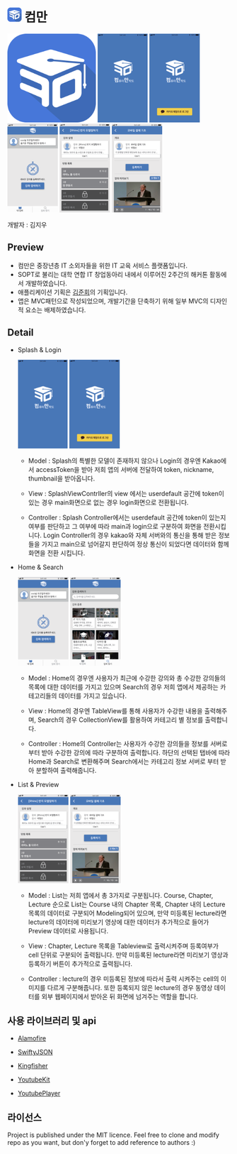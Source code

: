 <img src = "https://github.com/CommanTeam/iOS/blob/master/wireframe/Comman_ICON.png" height=32/> 컴만
====================================
<img src = "https://github.com/CommanTeam/iOS/blob/master/wireframe/Comman_ICON.png" height=200/> <img src = "https://github.com/CommanTeam/iOS/blob/master/wireframe/Splash.png" height=200/> <img src = "https://github.com/CommanTeam/iOS/blob/master/wireframe/login.png" height=200/> <img src = "https://github.com/CommanTeam/iOS/blob/master/wireframe/main.png" height=200/> <img src = "https://github.com/CommanTeam/iOS/blob/master/wireframe/list.png" height=200/> <img src = "https://github.com/CommanTeam/iOS/blob/master/wireframe/preview.png" height=200/>

개발자 : 김지우


Preview
-------
* 컴만은 중장년층 IT 소외자들을 위한 IT 교육 서비스 플랫폼입니다.<br>
* SOPT로 불리는 대학 연합 IT 창업동아리 내에서 이루어진 2주간의 해커톤 활동에서 개발하였습니다.<br>
* 애플리케이션 기획은 <a href=“https://github.com/JunhoeKim”>김준회</a>의 기획입니다.
* 앱은 MVC패턴으로 작성되었으며, 개발기간을 단축하기 위해 일부 MVC의 디자인적 요소는 배제하였습니다.<br>


Detail
------
* Splash & Login

  <img src = "https://github.com/CommanTeam/iOS/blob/master/wireframe/Splash.png" height=200/> <img src = "https://github.com/CommanTeam/iOS/blob/master/wireframe/login.png" height=200/> 
  
  * Model : Splash의 특별한 모델이 존재하지 않으나 Login의 경우엔 Kakao에서 accessToken을 받아 저희 앱의 서버에 전달하여  token, nickname, thumbnail을 받아옵니다.
  
  * View : SplashViewContrller의 view 에서는 userdefault 공간에 token이 있는 경우 main화면으로 없는 경우 login화면으로 전환됩니다.
  
  * Controller : Splash Controller에서는 userdefault 공간에 token이 있는지 여부를 판단하고 그 여부에 따라 main과 login으로 구분하여 화면을 전환시킵        니다. Login Controller의 경우 kakao와 자체 서버와의 통신을 통해 받은 정보들을 가지고 main으로 넘어갈지 판단하여 정상 통신이 되었다면 데이터와 함께 화면을 전환 시킵니다.

* Home & Search

  <img src = "https://github.com/CommanTeam/iOS/blob/master/wireframe/main.png" height=200/> <img src = "https://github.com/CommanTeam/iOS/blob/master/wireframe/search.png" height=200/> 
  
  * Model : Home의 경우엔 사용자가 최근에 수강한 강의와 총 수강한 강의들의 목록에 대한 데이터를 가지고 있으며 Search의 경우 저희 앱에서 제공하는 카테고리들의 데이터를 가지고 있습니다.
  
  * View : Home의 경우엔 TableView를 통해 사용자가 수강한 내용을 출력해주며, Search의 경우 CollectionView를 활용하여 카테고리 별 정보를 출력합니다.
  
  * Controller : Home의 Controller는 사용자가 수강한 강의들을 정보를 서버로 부터 받아 수강한 강의에 따라 구분하여 출력합니다. 하단의 선택된 탭바에 따라  Home과 Search로 변환해주며 Search에서는 카테고리 정보 서버로 부터 받아 분할하여 출력해줍니다.
  
* List & Preview
  
  <img src = "https://github.com/CommanTeam/iOS/blob/master/wireframe/list.png" height=200/> <img src = "https://github.com/CommanTeam/iOS/blob/master/wireframe/preview.png" height=200/>
  
  * Model : List는 저희 앱에서 총 3가지로 구분됩니다.  Course, Chapter, Lecture 순으로 List는 Course 내의 Chapter 목록, Chapter 내의 Lecture 목록의 데이터로 구분되어 Modeling되어 있으며, 만약 미등록된 lecture라면 lecture의 데이터에 미리보기 영상에 대한 데이터가 추가적으로 들어가 Preview 데이터로 사용됩니다.
  
  * View : Chapter, Lecture 목록을 Tableview로 출력시켜주며 등록여부가 cell 단위로 구분되어 출력됩니다. 만약 미등록된 lecture라면 미리보기 영상과 등록하기 버튼이 추가적으로 출력됩니다.
  
  * Controller : lecture의 경우 미등록된 정보에 따라서 출력 시켜주는 cell의 이미지를 다르게 구분해줍니다. 또한 등록되지 않은 lecture의 경우 동영상 데이터를 외부 웹페이지에서 받아온 뒤 화면에 넘겨주는 역할을 합니다.

사용 라이브러리 및 api
-----------------
  
  * <a href="https://github.com/Alamofire/Alamofire">Alamofire</a>
  
  * <a href="https://github.com/SwiftyJSON/SwiftyJSON">SwiftyJSON</a>
  
  * <a href="https://github.com/onevcat/Kingfisher">Kingfisher</a>
  
  * <a href="https://github.com/rinov/YoutubeKit">YoutubeKit</a>
  
  * <a href="https://github.com/JV17/YoutubePlayer">YoutubePlayer</a>
  

라이선스
------
Project is published under the MIT licence. Feel free to clone and modify repo as you want, but don'y forget to add reference to authors :)
